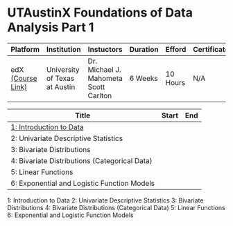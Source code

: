 # UTAustinX Foundations of Data Analysis Part 1

| Platform | Institution | Instuctors | Duration | Efford | Certificate |
|----------|-------------|------------|----------|--------|------|
| edX [(Course Link)](https://courses.edx.org/courses/course-v1:UTAustinX+UT.7.11x+2T2017/course/) | University of Texas at Austin | Dr. Michael J. Mahometa <br> Scott Carlton | 6 Weeks | 10 Hours | N/A | 

| Title | Start | End |
|-------|-------|-----|
| [1: Introduction to Data](1-introduction-to-data) | | 
| 2: Univariate Descriptive Statistics | |
| 3: Bivariate Distributions | |
| 4: Bivariate Distributions (Categorical Data) | |
| 5: Linear Functions | |
| 6: Exponential and Logistic Function Models | |

1: Introduction to Data 
2: Univariate Descriptive Statistics
3: Bivariate Distributions
4: Bivariate Distributions (Categorical Data)
5: Linear Functions
6: Exponential and Logistic Function Models
